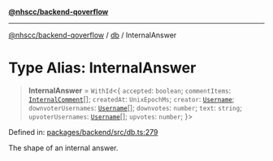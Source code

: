 [**@nhscc/backend-qoverflow**](../../README.md)

***

[@nhscc/backend-qoverflow](../../README.md) / [db](../README.md) / InternalAnswer

# Type Alias: InternalAnswer

> **InternalAnswer** = `WithId`\<\{ `accepted`: `boolean`; `commentItems`: [`InternalComment`](InternalComment.md)[]; `createdAt`: `UnixEpochMs`; `creator`: [`Username`](Username.md); `downvoterUsernames`: [`Username`](Username.md)[]; `downvotes`: `number`; `text`: `string`; `upvoterUsernames`: [`Username`](Username.md)[]; `upvotes`: `number`; \}\>

Defined in: [packages/backend/src/db.ts:279](https://github.com/nhscc/qoverflow.api.hscc.bdpa.org/blob/f5ce596891ef5639d9d2800df6d35c0e862108c3/packages/backend/src/db.ts#L279)

The shape of an internal answer.
